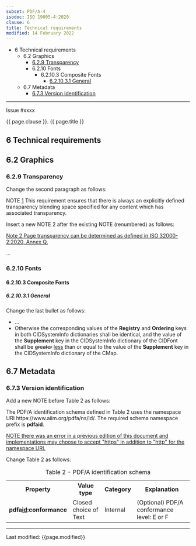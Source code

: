 ```yaml
---
subset: PDF/A-4
isodoc: ISO 19005-4:2020
clause: 6
title: Technical requirements
modified: 14 February 2022
---
```


<ul>
  <li>6 Technical requirements
   <ul>
    <li>6.2 Graphics
        <ul>
            <li><a href="#H6.2.9">6.2.9 Transparency</a>
            </li>
        </ul>
        <ul>
          <li>6.2.10 Fonts
            <ul>
              <li>6.2.10.3 Composite Fonts
                <ul>
                  <li><a href="#H6.2.10.3.1">6.2.10.3.1 General</a>
                  </li>
                </ul>
              </li>
            </ul>
          </li>
        </ul>
    </li>
    <li>6.7 Metadata
     <ul>
      <li><a href="#H6.7.3">6.7.3 Version identification</a>
      </li>
     </ul>
    </li>
   </ul>
  </li>
</ul>
<hr>

<link rel="stylesheet" href="../assets/iso-style.css">
<div class="isostyle">
<div class="fixedpopup" id="issuelink">
	Issue #xxxx
</div>


<p class="fake-h1">{{ page.clause }}. {{ page.title }}</p>

<h2 id="H6">6 Technical requirements</h2>

<h2 id="H6.2">6.2 Graphics</h2>

<h3 id="H6.2.9">6.2.9 Transparency</h3>

<p class="location">Change the second paragraph as follows:</p>

<p class="hangingindent">
NOTE <ins onMouseEnter="mouseEnter(this)" data-issue="104">1</ins>
This requirement ensures that there is always an explicitly defined transparency blending space specified for any content which has associated transparency.
</p>

<p class="location">Insert a new NOTE 2 after the existing NOTE (renumbered) as follows:</p>

<p class="hangingindent">
<ins onMouseEnter="mouseEnter(this)" data-issue="104">Note 2 Page transparency can be determined as defined in ISO 32000-2:2020, Annex Q.</ins>
</p>

<p>...</p>

<h3 id="H6.2.10">6.2.10 Fonts</h3>

<h4 id="H6.2.10.3">6.2.10.3 Composite Fonts</h4>

<h5 id="H6.2.10.3.1">6.2.10.3.1 General</h5>

<p class="location">Change the last bullet as follows:</p>

<ul>
  <li>...</li>
  <li>
  Otherwise the corresponding values of the <b>Registry</b> and <b>Ordering</b> keys in both CIDSystemInfo dictionaries shall be identical, and the value of the <b>Supplement</b> key in the CIDSystemInfo dictionary of the CIDFont shall be <del onMouseEnter="mouseEnter(this)" data-issue="77">greater</del> <ins onMouseEnter="mouseEnter(this)" data-issue="77">less</ins> than or equal to the value of the <b>Supplement</b> key in the CIDSystemInfo dictionary of the CMap.
  </li>
</ul>


<h2 id="H6.7">6.7 Metadata</h2>

<h3 id="H6.7.3">6.7.3 Version identification</h3>

<p class="location">Add a new NOTE before Table 2 as follows:</p>

<p>The PDF/A identification schema defined in Table 2 uses the namespace URI http<del onMouseEnter="mouseEnter(this)" data-issue="123">s</del>://www.aiim.org/pdfa/ns/id/. The required schema namespace prefix is <b>pdfaid</b>.
</p>

<p><ins onMouseEnter="mouseEnter(this)" data-issue="123">
NOTE there was an error in a previous edition of this document and implementations may choose to accept "https" in addition to "http" for the namespace URI.
</ins></p>

<p class="location">Change Table 2 as follows:</p>

<table>
  <caption id="Table2">Table 2 - PDF/A identification schema</caption>
  <tr>
    <th>Property</th>
    <th>Value type</th>
    <th>Category</th>
    <th>Explanation</th>
  </tr>
  <tr>
    <td><b>pdfa<ins onMouseEnter="mouseEnter(this)" data-issue="123">id</ins>:conformance</b></td>
    <td>Closed choice of Text</td>
    <td>Internal</td>
    <td>(Optional) PDF/A conformance level: E or F</td>
  </tr>
</table>

</div>

<hr>
<p class="footnote">Last modified: {{page.modified}}</p>
